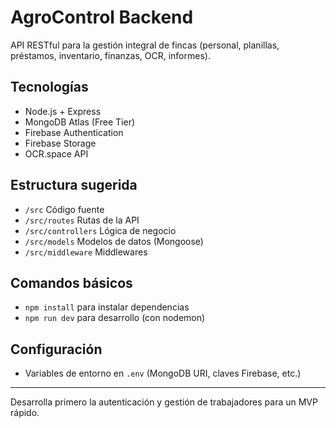 # AgroControl Backend

API RESTful para la gestión integral de fincas (personal, planillas, préstamos, inventario, finanzas, OCR, informes).

## Tecnologías
- Node.js + Express
- MongoDB Atlas (Free Tier)
- Firebase Authentication
- Firebase Storage
- OCR.space API

## Estructura sugerida
- `/src` Código fuente
- `/src/routes` Rutas de la API
- `/src/controllers` Lógica de negocio
- `/src/models` Modelos de datos (Mongoose)
- `/src/middleware` Middlewares

## Comandos básicos
- `npm install` para instalar dependencias
- `npm run dev` para desarrollo (con nodemon)

## Configuración
- Variables de entorno en `.env` (MongoDB URI, claves Firebase, etc.)

---

Desarrolla primero la autenticación y gestión de trabajadores para un MVP rápido.
